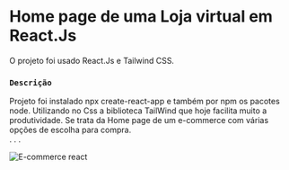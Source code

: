 # Home page de uma Loja virtual em React.Js 

O projeto foi usado React.Js e Tailwind CSS. 


### `Descrição`

Projeto foi instalado npx create-react-app e também por npm os pacotes node. 
Utilizando no Css a biblioteca TailWind que hoje facilita muito a produtividade.
Se trata da Home page de um e-commerce com várias opções de escolha para compra.  
.
.
.


![E-commerce react](https://user-images.githubusercontent.com/51278488/219502598-a4418c06-6e38-4a94-ba3b-e9de447ab693.png)

